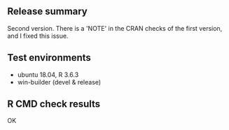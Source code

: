 ## Release summary

Second version. There is a 'NOTE' in the CRAN checks of the first version, 
and I fixed this issue.

## Test environments

* ubuntu 18.04, R 3.6.3
* win-builder (devel & release)

## R CMD check results

OK
